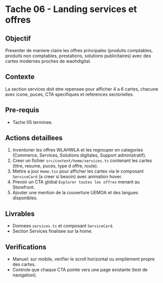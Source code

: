 # Tache 06 - Landing services et offres

## Objectif
Presenter de maniere claire les offres principales (produits comptables, produits non comptables, prestations, solutions publicitaires) avec des cartes modernes proches de waohdigital.

## Contexte
La section services doit etre repensee pour afficher 4 a 6 cartes, chacune avec icone, puces, CTA specifiques et references sectorielles.

## Pre-requis
- Tache 05 terminee.

## Actions detaillees
1. Inventorier les offres WLAHWLA et les regrouper en categories (Commerce, Services, Solutions digitales, Support administratif).
2. Creer un fichier `src/content/home/services.ts` contenant les cartes (titre, resume, puces, type d offre, route).
3. Mettre a jour `Home.tsx` pour afficher les cartes via le composant `ServiceCard` (a creer si besoin) avec animation hover.
4. Prevoir un CTA global `Explorer toutes les offres` menant au Storefront.
5. Ajouter une mention de la couverture UEMOA et des langues disponibles.

## Livrables
- Donnees `services.ts` et composant `ServiceCard`.
- Section Services finalisee sur la home.

## Verifications
- Manuel: sur mobile, verifier le scroll horizontal ou empilement propre des cartes.
- Controle que chaque CTA pointe vers une page existante (test de navigation).

